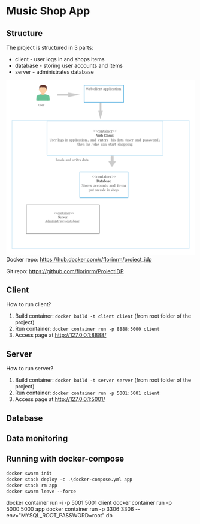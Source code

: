 # Music Shop App

## Structure
The project is structured in 3 parts:
- client - user logs in and shops items
- database - storing user accounts and items
- server - administrates database

![diagram](diagram.png "Project diagram")
Docker repo: https://hub.docker.com/r/florinrm/proiect_idp

Git repo: https://github.com/florinrm/ProiectIDP

## Client
How to run client?
1) Build container: `docker build -t client client` (from root folder of the project)
2) Run container: `docker container run -p 8888:5000 client`
3) Access page at http://127.0.0.1:8888/

## Server
How to run server?
1) Build container: `docker build -t server server` (from root folder of the project)
2) Run container: `docker container run -p 5001:5001 client`
3) Access page at http://127.0.0.1:5001/
## Database

## Data monitoring

## Running with docker-compose
```
docker swarm init
docker stack deploy -c .\docker-compose.yml app
docker stack rm app
docker swarm leave --force
```

docker container run -i -p 5001:5001 client
docker container run -p 5000:5000 app
docker container run -p 3306:3306 --env="MYSQL_ROOT_PASSWORD=root" db